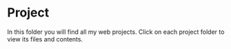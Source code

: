 # Project

In this folder you will find all my web projects. Click on each project folder to view its files and contents.
